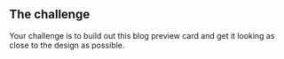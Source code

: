 ## The challenge

Your challenge is to build out this blog preview card and get it looking as close to the design as possible.
